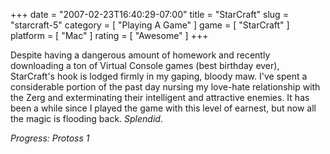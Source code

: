 +++
date = "2007-02-23T16:40:29-07:00"
title = "StarCraft"
slug = "starcraft-5"
category = [ "Playing A Game" ]
game = [ "StarCraft" ]
platform = [ "Mac" ]
rating = [ "Awesome" ]
+++

Despite having a dangerous amount of homework and recently downloading a ton of Virtual Console games (best birthday ever), StarCraft's hook is lodged firmly in my gaping, bloody maw.  I've spent a considerable portion of the past day nursing my love-hate relationship with the Zerg and exterminating their intelligent and attractive enemies.  It has been a while since I played the game with this level of earnest, but now all the magic is flooding back.  <i>Splendid</i>.

<i>Progress: Protoss 1</i>